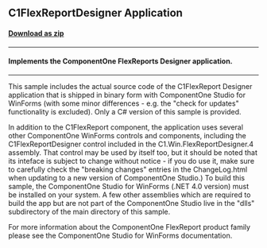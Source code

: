 ## C1FlexReportDesigner Application
#### [Download as zip](https://grapecity.github.io/DownGit/#/home?url=https://github.com/GrapeCity/ComponentOne-WinForms-Samples/tree/master/NetFramework\FlexReport\CS\DesignerApp)
____
#### Implements the ComponentOne FlexReports Designer application.
____
This sample includes the actual source code of the C1FlexReport Designer application that is shipped in binary form with ComponentOne Studio for WinForms 
(with some minor differences - e.g. the "check for updates" functionality is excluded).
Only a C# version of this sample is provided.

In addition to the C1FlexReport component, the application uses several other ComponentOne WinForms controls and components, 
including the C1FlexReportDesigner control included in the C1.Win.FlexReportDesigner.4 assembly.
That control may be used by itself too, but it should be noted that its inteface is subject to change without notice - if you do use it, 
make sure to carefully check the "breaking changes" entries in the ChangeLog.html when updating to a new version of ComponentOne Studio.) To build this sample, 
the ComponentOne Studio for WinForms (.NET 4.0 version) must be installed on your system.
A few other assemblies which are required to build the app but are not part of the ComponentOne Studio live in the "dlls" subdirectory of the main directory of this sample.

For more information about the ComponentOne FlexReport product family please see the ComponentOne Studio for WinForms documentation.
